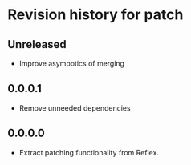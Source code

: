# Revision history for patch

## Unreleased

* Improve asympotics of merging

## 0.0.0.1

* Remove unneeded dependencies

## 0.0.0.0

* Extract patching functionality from Reflex.
